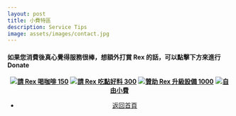 ```yaml
---
layout: post
title: 小費特區
description: Service Tips
image: assets/images/contact.jpg
---
```

<h4>如果您消費後真心覺得服務很棒，想額外打賞 Rex 的話，可以點擊下方來進行 Donate</h4>

<center>
<div class= "row 100% uniform">
    <a href="https://p.ecpay.com.tw/IpHFK" class="3u"><img src="{{site.basurl}}/assets/images/donate1.jpg"/><b>請 Rex 喝咖啡 150</b></a> 
    <a href="https://p.ecpay.com.tw/RlbRc" class="3u"><img src="{{site.basurl}}/assets/images/donate2.jpg"/><b>請 Rex 吃點好料 300</b></a> 
    <a href="https://p.ecpay.com.tw/aQ7MU" class="3u"><img src="{{site.basurl}}/assets/images/donate3.jpg"/><b>贊助 Rex 升級設備 1000</b></a> 
    <a href="https://p.ecpay.com.tw/jAttd" class="3u$"><img src="{{site.basurl}}/assets/images/donate4.jpg"/><b>自由小費</b></a> 
</div>
</center>

<!-- Main -->
<div class="content">
    <p style="text-transform: uppercase;"></p>
         <ul class="actions">
            <center>
                <li><a href="{{site.basurl}}/" class="button special fa fa-home">返回首頁</a></li>
             </center>
        </ul>
</div>